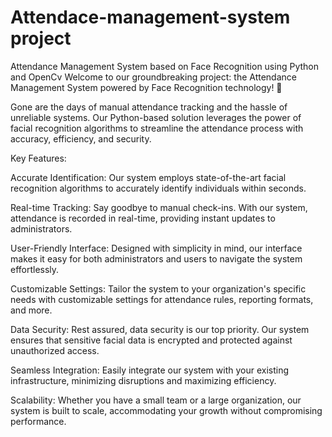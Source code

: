 # Attendace-management-system project
Attendance Management System based on Face Recognition using Python and OpenCv
Welcome to our groundbreaking project: the Attendance Management System powered by Face Recognition technology! 🚀

Gone are the days of manual attendance tracking and the hassle of unreliable systems. Our Python-based solution leverages the power of facial recognition algorithms to streamline the attendance process with accuracy, efficiency, and security.

Key Features:

Accurate Identification: Our system employs state-of-the-art facial recognition algorithms to accurately identify individuals within seconds.

Real-time Tracking: Say goodbye to manual check-ins. With our system, attendance is recorded in real-time, providing instant updates to administrators.

User-Friendly Interface: Designed with simplicity in mind, our interface makes it easy for both administrators and users to navigate the system effortlessly.

Customizable Settings: Tailor the system to your organization's specific needs with customizable settings for attendance rules, reporting formats, and more.

Data Security: Rest assured, data security is our top priority. Our system ensures that sensitive facial data is encrypted and protected against unauthorized access.

Seamless Integration: Easily integrate our system with your existing infrastructure, minimizing disruptions and maximizing efficiency.

Scalability: Whether you have a small team or a large organization, our system is built to scale, accommodating your growth without compromising performance.